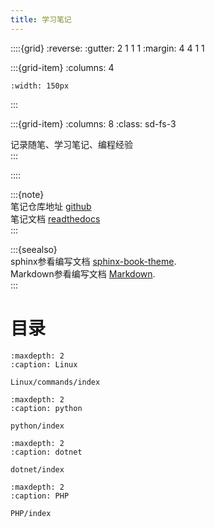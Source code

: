 ```yaml
---
title: 学习笔记
---
```


::::{grid}
:reverse:
:gutter: 2 1 1 1
:margin: 4 4 1 1

:::{grid-item}
:columns: 4

```{image} ./_static/logo-square.svg
:width: 150px
```
:::

:::{grid-item}
:columns: 8
:class: sd-fs-3

记录随笔、学习笔记、编程经验  
:::

::::

:::{note}  
笔记仓库地址 [github](https://github.com/Abner1995/snotes)  
笔记文档 [readthedocs](https://snotes.readthedocs.io/zh-cn/latest/index.html)  
:::  

:::{seealso}  
sphinx参看编写文档 [sphinx-book-theme](https://sphinx-book-theme.readthedocs.io/en/stable/index.html).  
Markdown参看编写文档 [Markdown](https://github.com/MicrosoftDocs/Advertising-docs/tree/main).  
:::

# 目录

```{toctree}
:maxdepth: 2
:caption: Linux

Linux/commands/index
```

```{toctree}
:maxdepth: 2
:caption: python

python/index
```

```{toctree}
:maxdepth: 2
:caption: dotnet

dotnet/index
```

```{toctree}
:maxdepth: 2
:caption: PHP

PHP/index
```

